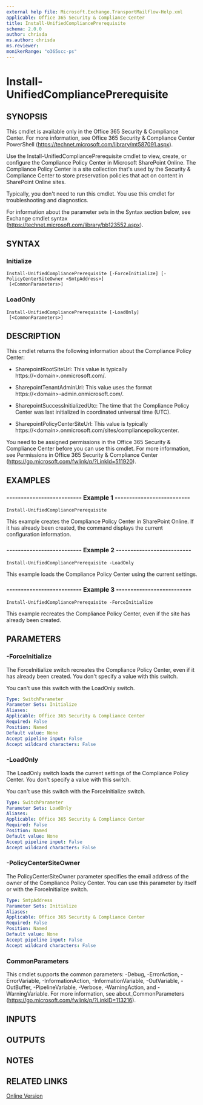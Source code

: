 ```yaml
---
external help file: Microsoft.Exchange.TransportMailflow-Help.xml
applicable: Office 365 Security & Compliance Center
title: Install-UnifiedCompliancePrerequisite
schema: 2.0.0
author: chrisda
ms.author: chrisda
ms.reviewer:
monikerRange: "o365scc-ps"
---
```


# Install-UnifiedCompliancePrerequisite

## SYNOPSIS
This cmdlet is available only in the Office 365 Security & Compliance Center. For more information, see Office 365 Security & Compliance Center PowerShell (https://technet.microsoft.com/library/mt587091.aspx).

Use the Install-UnifiedCompliancePrerequisite cmdlet to view, create, or configure the Compliance Policy Center in Microsoft SharePoint Online. The Compliance Policy Center is a site collection that's used by the Security & Compliance Center to store preservation policies that act on content in SharePoint Online sites.

Typically, you don't need to run this cmdlet. You use this cmdlet for troubleshooting and diagnostics.

For information about the parameter sets in the Syntax section below, see Exchange cmdlet syntax (https://technet.microsoft.com/library/bb123552.aspx).

## SYNTAX

### Initialize
```
Install-UnifiedCompliancePrerequisite [-ForceInitialize] [-PolicyCenterSiteOwner <SmtpAddress>]
 [<CommonParameters>]
```

### LoadOnly
```
Install-UnifiedCompliancePrerequisite [-LoadOnly]
 [<CommonParameters>]
```

## DESCRIPTION
This cmdlet returns the following information about the Compliance Policy Center:

- SharepointRootSiteUrl: This value is typically https://\<domain\>.onmicrosoft.com/.

- SharepointTenantAdminUrl: This value uses the format https://\<domain\>-admin.onmicrosoft.com/.

- SharepointSuccessInitializedUtc: The time that the Compliance Policy Center was last initialized in coordinated universal time (UTC).

- SharepointPolicyCenterSiteUrl: This value is typically https://\<domain\>.onmicrosoft.com/sites/compliancepolicycenter.

You need to be assigned permissions in the Office 365 Security & Compliance Center before you can use this cmdlet. For more information, see Permissions in Office 365 Security & Compliance Center (https://go.microsoft.com/fwlink/p/?LinkId=511920).

## EXAMPLES

### -------------------------- Example 1 --------------------------
```
Install-UnifiedCompliancePrerequisite
```

This example creates the Compliance Policy Center in SharePoint Online. If it has already been created, the command displays the current configuration information.

### -------------------------- Example 2 --------------------------
```
Install-UnifiedCompliancePrerequisite -LoadOnly
```

This example loads the Compliance Policy Center using the current settings.

### -------------------------- Example 3 --------------------------
```
Install-UnifiedCompliancePrerequisite -ForceInitialize
```

This example recreates the Compliance Policy Center, even if the site has already been created.

## PARAMETERS

### -ForceInitialize
The ForceInitialize switch recreates the Compliance Policy Center, even if it has already been created. You don't specify a value with this switch.

You can't use this switch with the LoadOnly switch.

```yaml
Type: SwitchParameter
Parameter Sets: Initialize
Aliases:
Applicable: Office 365 Security & Compliance Center
Required: False
Position: Named
Default value: None
Accept pipeline input: False
Accept wildcard characters: False
```

### -LoadOnly
The LoadOnly switch loads the current settings of the Compliance Policy Center. You don't specify a value with this switch.

You can't use this switch with the ForceInitialize switch.

```yaml
Type: SwitchParameter
Parameter Sets: LoadOnly
Aliases:
Applicable: Office 365 Security & Compliance Center
Required: False
Position: Named
Default value: None
Accept pipeline input: False
Accept wildcard characters: False
```

### -PolicyCenterSiteOwner
The PolicyCenterSiteOwner parameter specifies the email address of the owner of the Compliance Policy Center. You can use this parameter by itself or with the ForceInitialize switch.

```yaml
Type: SmtpAddress
Parameter Sets: Initialize
Aliases:
Applicable: Office 365 Security & Compliance Center
Required: False
Position: Named
Default value: None
Accept pipeline input: False
Accept wildcard characters: False
```

### CommonParameters
This cmdlet supports the common parameters: -Debug, -ErrorAction, -ErrorVariable, -InformationAction, -InformationVariable, -OutVariable, -OutBuffer, -PipelineVariable, -Verbose, -WarningAction, and -WarningVariable. For more information, see about_CommonParameters (https://go.microsoft.com/fwlink/p/?LinkID=113216).

## INPUTS

###  

## OUTPUTS

###  

## NOTES

## RELATED LINKS

[Online Version](https://technet.microsoft.com/library/bd658b86-a548-4172-8a76-36c1508b72b5.aspx)
